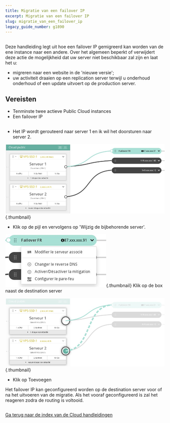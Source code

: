 ```yaml
---
title: Migratie van een failover IP
excerpt: Migratie van een failover IP
slug: migratie_van_een_failover_ip
legacy_guide_number: g1890
---
```



## 
Deze handleiding legt uit hoe een failover IP gemigreerd kan worden van de ene instance naar een andere. Over het algemeen beperkt of verwijdert deze actie de mogelijkheid dat uw server niet beschikbaar zal zijn en laat het u:

- migreren naar een website in de 'nieuwe versie';
- uw activiteit draaien op een replication server terwijl u onderhoud onderhoud of een update uitvoert op de production server.




## Vereisten

- Tenminste twee actieve Public Cloud instances
- Een failover IP




## 

- Het IP wordt gerouteerd naar server 1 en ik wil het doorsturen naar server 2.



![](images/img_3815.jpg){.thumbnail}

- Klik op de pijl en vervolgens op 'Wijzig de bijbehorende server'.



![](images/img_3816.jpg){.thumbnail}
Klik op de box naast de destination server

![](images/img_3817.jpg){.thumbnail}

- Klik op Toevoegen


Het failover IP kan geconfigureerd worden op de destination server voor of na het uitvoeren van de migratie. Als het vooraf geconfigureerd is zal het reageren zodra de routing is voltooid.


## 
[Ga terug naar de index van de Cloud handleidingen]({legacy}1785)

